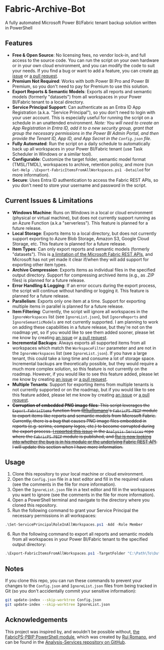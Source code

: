 # Fabric-Archive-Bot
A fully automated Microsoft Power BI/Fabric tenant backup solution written in PowerShell

## Features
- **Free & Open Source**: No licensing fees, no vendor lock-in, and full access to the source code. You can run the script on your own hardware or in your own cloud environment, and you can modify the code to suit your needs. If you find a bug or want to add a feature, you can create [an issue](https://github.com/JamesDBartlett3/Fabric-Archive-Bot/issues/new/choose) or [a pull request](https://github.com/JamesDBartlett3/Fabric-Archive-Bot/fork).
- **Premium Not Required**: Works with both Power BI Pro and Power BI Premium, so you don't need to pay for Premium to use this solution.
- **Export Reports & Semantic Models**: Exports all reports and semantic models (formerly "datasets") from all workspaces in your Power BI/Fabric tenant to a local directory.
- **Service Principal Support**: Can authenticate as an Entra ID App Registration (a.k.a. "Service Principal"), so you don't need to login with your user account. This is especially useful for running the script on a schedule in an unattended environment. *Note: You will need to create an App Registration in Entra ID, add it to a new security group, grant that group the necessary permissions in the Power BI Admin Portal, and then provide the Tenant ID, App ID, and App Secret in the `Config.json` file.*
- **Fully Automated**: Run the script on a daily schedule to automatically back up all workspaces in your Power BI/Fabric tenant (use Task Scheduler in Windows or a similar tool).
- **Configurable**: Customize the target folder, semantic model format (TMSL/TMDL), workspaces to archive, retention policy, and more (run `Get-Help .\Export-FabricItemsFromAllWorkspaces.ps1 -Detailed` for more information).
- **Secure**: Uses Entra ID authentication to access the Fabric REST APIs, so you don't need to store your username and password in the script.

## Current Issues & Limitations
- **Windows Machine**: Runs on Windows in a local or cloud environment (physical or virtual machine), but does not currently support running as an Azure Function (a.k.a "serverless"). This feature is planned for a future release.
- **Local Storage**: Exports items to a local directory, but does not currently support exporting to Azure Blob Storage, Amazon S3, Google Cloud Storage, etc. This feature is planned for a future release.
- **Item Types**: Can only export reports and semantic models (formerly "datasets"). This is [a limitation of the Microsoft Fabric REST APIs](https://learn.microsoft.com/en-us/rest/api/fabric/articles/item-management/definitions/item-definition-overview), and Microsoft has not yet made it clear if/when they will add support for exporting other item types.
- **Archive Compression**: Exports items as individual files in the specified output directory. Support for compressing archived items (e.g., as .ZIP files) is planned for a future release.
- **Error Handling & Logging**: If an error occurs during the export process, the script will continue without handling or logging it. This feature is planned for a future release.
- **Parallelism**: Exports only one item at a time. Support for exporting multiple items in parallel is planned for a future release.
- **Item Filtering**: Currently, the script will ignore all workspaces in the `IgnoreWorkspaces` list (see `IgnoreList.json`), but `IgnoreReports` and `IgnoreSemanticModels` are not currently supported. I am planning to work on adding these capabilities in a future release, but they're not on the roadmap yet, so if you would like to see them added sooner, please let me know by creating [an issue](https://github.com/JamesDBartlett3/Fabric-Archive-Bot/issues/new/choose) or [a pull request](https://github.com/JamesDBartlett3/Fabric-Archive-Bot/fork).
- **Incremental Backups**: Always exports all supported items from all workspaces which match the `WorkspaceFilter` parameter and are not in the `IgnoreWorkspaces` list (see `IgnoreList.json`). If you have a large tenant, this could take a long time and consume a lot of storage space. Incremental backups are theoretically possible, but they would require a much more complex solution, so this feature is not currently on the roadmap. However, if you would like to see this feature added, please let me know by creating [an issue](https://github.com/JamesDBartlett3/Fabric-Archive-Bot/issues/new/choose) or [a pull request](https://github.com/JamesDBartlett3/Fabric-Archive-Bot/fork).
- **Multiple Tenants**: Support for exporting items from multiple tenants is not currently supported or on the roadmap, but if you would like to see this feature added, please let me know by creating [an issue](https://github.com/JamesDBartlett3/Fabric-Archive-Bot/issues/new/choose) or [a pull request](https://github.com/JamesDBartlett3/Fabric-Archive-Bot/fork).
- ~~**Corruption of embedded PNG image files**: This script leverages the `Export-FabricItems` function from [@RuiRomano](https://github.com/RuiRomano)'s `FabricPS-PBIP` module to export items like reports and semantic models from Microsoft Fabric. Currently, there is a bug that causes PNG image files embedded in reports (e.g. scrims, company logos, etc.) to become corrupted during the export process. [I reported this issue](https://github.com/microsoft/Analysis-Services/issues/266) in the `Analysis-Services` repo where the `FabricPS-PBIP` module is published, and [Rui is now looking into whether the bug is in his module or the underlying Fabric REST API](https://github.com/microsoft/Analysis-Services/issues/266#issuecomment-2182591274). I will update this section when I have more information.~~

## Usage
1. Clone this repository to your local machine or cloud environment.
2. Open the `Config.json` file in a text editor and fill in the required values (see the comments in the file for more information).
3. Open the `IgnoreList.json` file in a text editor and fill in the workspaces you want to ignore (see the comments in the file for more information).
4. Open a PowerShell terminal and navigate to the directory where you cloned this repository.
5. Run the following command to grant your Service Principal the necessary permissions in all workspaces:
```powershell
.\Set-ServicePrincipalRoleInAllWorkspaces.ps1 -Add -Role Member
```
6. Run the following command to export all reports and semantic models from all workspaces in your Power BI/Fabric tenant to the specified output directory:
```powershell
.\Export-FabricItemsFromAllWorkspaces.ps1 -TargetFolder "C:\Path\To\Output\Directory"
```


## Notes
If you clone this repo, you can run these commands to prevent your changes to the `Config.json` and `IgnoreList.json` files from being tracked in Git (so you don't accidentally commit your sensitive information):
```bash
git update-index --skip-worktree Config.json
git update-index --skip-worktree IgnoreList.json
```

## Acknowledgements
This project was inspired by, and wouldn't be possible without, [the FabricPS-PBIP PowerShell module](https://github.com/microsoft/Analysis-Services/tree/master/pbidevmode/fabricps-pbip/FabricPS-PBIP.psm1), which was created by [Rui Romano](https://github.com/ruiromano), and can be found in the [Analysis-Services repository on GitHub](https://github.com/microsoft/Analysis-Services).
